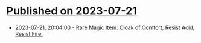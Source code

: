 # [Published on 2023-07-21](index.md)

* [2023-07-21, 20:04:00](https://soylentnews.org/article.pl?sid=23/07/21/0947221&from=rss) - [Rare Magic Item: Cloak of Comfort, Resist Acid, Resist Fire.](https://soylentnews.org/article.pl?sid=23/07/21/0947221&from=rss)
